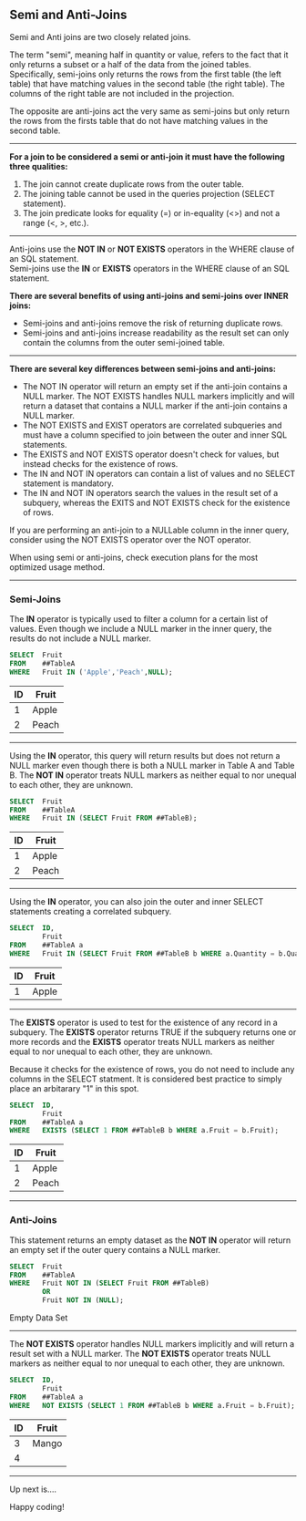 ## Semi and Anti-Joins

Semi and Anti joins are two closely related joins.

The term "semi", meaning half in quantity or value, refers to the fact that it only returns a subset or a half of the data from the joined tables. Specifically, semi-joins only returns the rows from the first table (the left table) that have matching values in the second table (the right table). The columns of the right table are not included in the projection.

The opposite are anti-joins act the very same as semi-joins but only return the rows from the firsts table that do not have matching values in the second table.

---

**For a join to be considered a semi or anti-join it must have the following three qualities:**

1)	The join cannot create duplicate rows from the outer table.
2)	The joining table cannot be used in the queries projection (SELECT statement).
3)	The join predicate looks for equality (=) or in-equality (<>) and not a range (<, >, etc.).

---

Anti-joins use the **NOT IN** or **NOT EXISTS** operators in the WHERE clause of an SQL statement.    
Semi-joins use the **IN** or **EXISTS** operators in the WHERE clause of an SQL statement.

**There are several benefits of using anti-joins and semi-joins over INNER joins:**

*  Semi-joins and anti-joins remove the risk of returning duplicate rows.
*  Semi-joins and anti-joins increase readability as the result set can only contain the columns from the outer semi-joined table.

---

**There are several key differences between semi-joins and anti-joins:**
*  The NOT IN operator will return an empty set if the anti-join contains a NULL marker.  The NOT EXISTS handles NULL markers implicitly and will return a dataset that contains a NULL marker if the anti-join contains a NULL marker.
*  The NOT EXISTS and EXIST operators are correlated subqueries and must have a column specified to join between the outer and inner SQL statements. 
*  The EXISTS and NOT EXISTS operator doesn't check for values, but instead checks for the existence of rows.
*  The IN and NOT IN operators can contain a list of values and no SELECT statement is mandatory.
*  The IN and NOT IN operators search the values in the result set of a subquery, whereas the EXITS and NOT EXISTS check for the existence of rows.

If you are performing an anti-join to a NULLable column in the inner query, consider using the NOT EXISTS operator over the NOT operator.

When using semi or anti-joins, check execution plans for the most optimized usage method.

---
### Semi-Joins

The **IN** operator is typically used to filter a column for a certain list of values.  Even though we include a NULL marker in the inner query, the results do not include a NULL marker.

```sql
SELECT  Fruit
FROM    ##TableA
WHERE   Fruit IN ('Apple','Peach',NULL);
```

| ID | Fruit |
|----|-------|
|  1 | Apple |
|  2 | Peach |

----

Using the **IN** operator, this query will return results but does not return a NULL marker even though there is both a NULL marker in Table A and Table B.  The **NOT IN** operator treats NULL markers as neither equal to nor unequal to each other, they are unknown. 

```sql
SELECT  Fruit
FROM    ##TableA
WHERE   Fruit IN (SELECT Fruit FROM ##TableB);
```

| ID | Fruit |
|----|-------|
|  1 | Apple |
|  2 | Peach |

---

Using the **IN** operator, you can also join the outer and inner SELECT statements creating a correlated subquery.

```sql
SELECT  ID,
        Fruit
FROM    ##TableA a
WHERE   Fruit IN (SELECT Fruit FROM ##TableB b WHERE a.Quantity = b.Quantity);
```

| ID | Fruit |
|----|-------|
|  1 | Apple |

---

The **EXISTS** operator is used to test for the existence of any record in a subquery. The **EXISTS** operator returns TRUE if the subquery returns one or more records and the **EXISTS** operator treats NULL markers as neither equal to nor unequal to each other, they are unknown. 

Because it checks for the existence of rows, you do not need to include any columns in the SELECT statment.  It is considered best practice to simply place an arbitarary "1" in this spot.

```sql
SELECT  ID,
        Fruit
FROM    ##TableA a 
WHERE   EXISTS (SELECT 1 FROM ##TableB b WHERE a.Fruit = b.Fruit);
```

| ID | Fruit |
|----|-------|
|  1 | Apple |
|  2 | Peach |

---

### Anti-Joins

This statement returns an empty dataset as the **NOT IN** operator will return an empty set if the outer query contains a NULL marker.

```sql
SELECT  Fruit
FROM    ##TableA
WHERE   Fruit NOT IN (SELECT Fruit FROM ##TableB)
        OR
        Fruit NOT IN (NULL);
```
Empty Data Set

---

The **NOT EXISTS** operator handles NULL markers implicitly and will return a result set with a NULL marker.  The **NOT EXISTS** operator treats NULL markers as neither equal to nor unequal to each other, they are unknown. 

```sql
SELECT  ID,
        Fruit
FROM    ##TableA a
WHERE   NOT EXISTS (SELECT 1 FROM ##TableB b WHERE a.Fruit = b.Fruit);
```

| ID | Fruit  |
|----|--------|
|  3 | Mango  |
|  4 | <NULL> |

-----
  
Up next is....

Happy coding!
